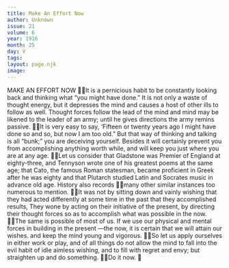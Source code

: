 ```yaml
---
title: Make An Effort Now
author: Unknown
issue: 21
volume: 6
year: 1916
month: 25
day: V
tags:
layout: page.njk
image:
---
```

MAKE AN EFFORT NOW It is a pernicious habit to be constantly looking back and thinking what “you might have done.” It is not only a waste of thought energy, but it depresses the mind and causes a host of other ills to follow as well. Thought forces follow the lead of the mind and mind may be likened to the leader of an army; until he gives directions the army remins passive. It is very easy to say, ‘Fifteen or twenty years ago I might have done so and so, but now I am too old.” But that way of thinking and talking is all “bunk;” you are deceiving yourself. Besides it will certainly prevent you from accomplishing anything worth while, and will keep you just where you are at any age. Let us consider that Gladstone was Premier of England at eighty-three, and Tennyson wrote one of his greatest poems at the same age; that Cato, the famous Roman statesman, became proficient in Greek after he was eighty and that Plutarch studied Latin and Socrates music in advance old age. History also records many other similar instances too numerous to mention.  It was not by sitting down and vainly wishing that they had acted differently at some time in the past that they accomplished results, They wone by acting on their initiative of the present, by directing their thought forces so as to accomplish what was possible in the now. The same is possible of most of us. If we use our physical and mental forces in building in the present —the now, it is certain that we will attain our wishes. and keep the mind young and vigorous. So let us apply ourselves in either work or play, and of all things do not allow the mind to fall into the evil habit of idle aimless wishing, and to fill with regret and envy; but straighten up and do something. Do it now. 
